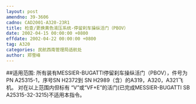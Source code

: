 ```yaml
---
layout: post
amendno: 39-3606
cadno: CAD2001-A320-23R1
title: 检查/更换黄色液压系统-停留刹车操纵活门（PBOV）
date: 2002-04-15 00:00:00 +0800
effdate: 2002-04-22 00:00:00 +0800
tag: A320
categories: 民航西南管理局适航处
author: 郑雪峰
---
```


##适用范围:
所有装有MESSIER-BUGATTI停留刹车操纵活门（PBOV），件号为PN A25315-1，序号SN H2372到 SN H2989（含）的A319，A320，A321飞机。    对在以上范围内但标有 “V”或“VF+E”的活门(已完成MESSIER-BUGATTI SB A25315-32-3215)不适用本指令。

